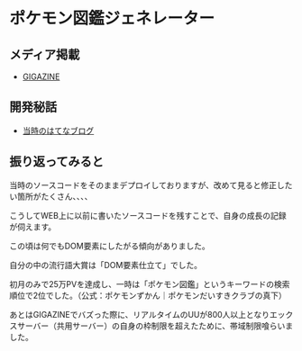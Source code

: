 # ポケモン図鑑ジェネレーター

## メディア掲載
- [GIGAZINE](https://gigazine.net/news/20171215-pokemon-guide-generator/)

## 開発秘話
- [当時のはてなブログ](http://fwww.hateblo.jp/entry/2017/12/12/155330)

## 振り返ってみると
当時のソースコードをそのままデプロイしておりますが、改めて見ると修正したい箇所がたくさん、、、、

こうしてWEB上に以前に書いたソースコードを残すことで、自身の成長の記録が伺えます。

この頃は何でもDOM要素にしたがる傾向がありました。

自分の中の流行語大賞は「DOM要素仕立て」でした。

初月のみで25万PVを達成し、一時は「ポケモン図鑑」というキーワードの検索順位で2位でした。（公式：ポケモンずかん｜ポケモンだいすきクラブの真下）

あとはGIGAZINEでバズった際に、リアルタイムのUUが800人以上となりエックスサーバー（共用サーバー）の自身の枠制限を超えたために、帯域制限喰らいました。

